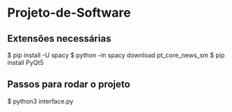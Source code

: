 # Projeto-de-Software

## Extensões necessárias

$ pip install -U spacy
$ python -m spacy download pt_core_news_sm
$ pip install PyQt5

## Passos para rodar o projeto
$ python3 interface.py

